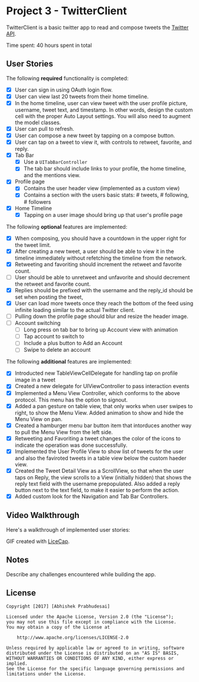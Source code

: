 # Project 3 - TwitterClient

TwitterClient is a basic twitter app to read and compose tweets the [Twitter API](https://apps.twitter.com).

Time spent: 40 hours spent in total

## User Stories

The following **required** functionality is completed:

- [x] User can sign in using OAuth login flow.
- [x] User can view last 20 tweets from their home timeline.
- [x] In the home timeline, user can view tweet with the user profile picture, username, tweet text, and timestamp.  In other words, design the custom cell with the proper Auto Layout settings.  You will also need to augment the model classes.
- [x] User can pull to refresh.
- [x] User can compose a new tweet by tapping on a compose button.
- [x] User can tap on a tweet to view it, with controls to retweet, favorite, and reply.
- [x] Tab Bar
   - [x] Use a `UITabBarController`
   - [x] The tab bar should include links to your profile, the home timeline, and the mentions view.
- [x] Profile page
   - [x] Contains the user header view (implemented as a custom view)
   - [x] Contains a section with the users basic stats: # tweets, # following, # followers
- [x] Home Timeline
   - [x] Tapping on a user image should bring up that user's profile page

The following **optional** features are implemented:

- [x] When composing, you should have a countdown in the upper right for the tweet limit.
- [x] After creating a new tweet, a user should be able to view it in the timeline immediately without refetching the timeline from the network.
- [x] Retweeting and favoriting should increment the retweet and favorite count.
- [ ] User should be able to unretweet and unfavorite and should decrement the retweet and favorite count.
- [x] Replies should be prefixed with the username and the reply_id should be set when posting the tweet,
- [x] User can load more tweets once they reach the bottom of the feed using infinite loading similar to the actual Twitter client.
- [ ] Pulling down the profile page should blur and resize the header image.
- [ ] Account switching
   - [ ] Long press on tab bar to bring up Account view with animation
   - [ ] Tap account to switch to
   - [ ] Include a plus button to Add an Account
   - [ ] Swipe to delete an account

The following **additional** features are implemented:

- [x] Introducted new TableViewCellDelegate for handling tap on profile image in a tweet
- [x] Created a new delegate for UIViewController to pass interaction events
- [x] Implemented a Menu View Controller, which conforms to the above protocol. This menu has the option to signout.
- [x] Added a pan gesture on table view, that only works when user swipes to right, to show the Menu View. Added animation to show and hide the Menu View on pan.
- [x] Created a hamburger menu bar button item that intorduces another way to pull the Menu View from the left side.
- [x] Retweeting and Favoriting a tweet changes the color of the icons to indicate the operation was done successfully.
- [x] Implemented the User Profile View to show list of tweets for the user and also the faviroted tweets in a table view below the custom haeder view.
- [x] Created the Tweet Detail View as a ScrollView, so that when the user taps on Reply, the view scrolls to a View (initially hidden) that shows the reply text field with the username prepopulated. Also added a reply button next to the text field, to make it easier to perform the action.
- [x] Added custom look for the Navigation and Tab Bar Controllers.

## Video Walkthrough

Here's a walkthrough of implemented user stories:


GIF created with [LiceCap](http://www.cockos.com/licecap/).

## Notes

Describe any challenges encountered while building the app.

## License

    Copyright [2017] [Abhishek Prabhudesai]

    Licensed under the Apache License, Version 2.0 (the "License");
    you may not use this file except in compliance with the License.
    You may obtain a copy of the License at

        http://www.apache.org/licenses/LICENSE-2.0

    Unless required by applicable law or agreed to in writing, software
    distributed under the License is distributed on an "AS IS" BASIS,
    WITHOUT WARRANTIES OR CONDITIONS OF ANY KIND, either express or implied.
    See the License for the specific language governing permissions and
    limitations under the License.
